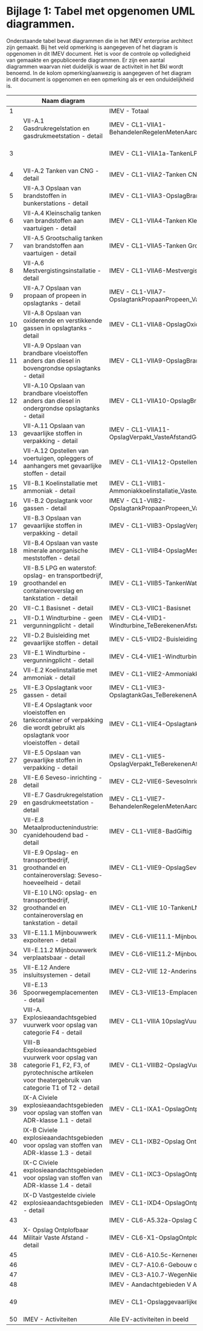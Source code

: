 Bijlage 1: Tabel met opgenomen UML diagrammen.
=========



Onderstaande tabel bevat diagrammen die in het IMEV enterprise architect zijn gemaakt. Bij het veld opmerking is aangegeven of het diagram is opgenomen in dit IMEV document. Het is voor de controle op volledigheid van gemaakte en gepubliceerde diagrammen. Er zijn een aantal diagrammen waarvan niet duidelijk is waar de activiteit in het Bkl wordt benoemd. In de kolom opmerking/aanwezig is aangegeven of het diagram in dit document is opgenomen en een opmerking als er een onduidelijkheid is.

<p>

| |	Naam diagram | naam oud|	Opmerking/aanwezig |
|-|--------------|------------|---------------------|
1| |	IMEV - Totaal |	 niet gebruikt |
2|VII-A.1 Gasdrukregelstation en gasdrukmeetstation - detail|	IMEV - CL1-VIIA1-BehandelenRegelenMetenAardgas_VasteAfstandGeenVergunningplicht	| ? |
3| |	IMEV - CL1-VIIA1a-TankenLPG | = Gasdrukregelstation en gasdrukmeerstation?|
4|VII-A.2 Tanken van CNG - detail |	IMEV - CL1-VIIA2-Tanken CNG	| ja |
5|VII-A.3 Opslaan van brandstoffen in bunkerstations - detail |	IMEV - CL1-VIIA3-OpslagBrandstofBunkerstation	| ja |
6|VII-A.4 Kleinschalig tanken van brandstoffen aan vaartuigen - detail |	IMEV - CL1-VIIA4-Tanken KleinschaligVaartuig | ja |
7|VII-A.5 Grootschalig tanken van brandstoffen aan vaartuigen - detail |	IMEV - CL1-VIIA5-Tanken GrootschaligVaartuig | ja |
8|VII-A.6 Mestvergistingsinstallatie - detail |	IMEV - CL1-VIIA6-Mestvergisting	| ja |
9|VII-A.7 Opslaan van propaan of propeen in opslagtanks - detail |	IMEV - CL1-VIIA7-OpslagtankPropaanPropeen_VasteAfstandGeenVergunningplicht | ja |
10|VII-A.8 Opslaan van oxiderende en verstikkende gassen in opslagtanks - detail |	IMEV - CL1-VIIA8-OpslagOxiderendVerstikkendGas | ja |
11|VII-A.9 Opslaan van brandbare vloeistoffen anders dan diesel in bovengrondse opslagtanks - detail | IMEV - CL1-VIIA9-OpslagBrandbareVloeistofGeenDieselBovengronds | ja |
12|VII-A.10 Opslaan van brandbare vloeistoffen anders dan diesel in ondergrondse opslagtanks - detail |	IMEV - CL1-VIIA10-OpslagBrandbareVloeistofGeenDieselOndergronds | ja |
13|VII-A.11 Opslaan van gevaarlijke stoffen in verpakking - detail |	IMEV - CL1-VIIA11-OpslagVerpakt_VasteAfstandGeenVergunningplicht | ja |
14|VII-A.12 Opstellen van voertuigen, opleggers of aanhangers met gevaarlijke stoffen - detail |	IMEV - CL1-VIIA12-Opstellen Voertuigen	| ja |
15|VII-B.1 Koelinstallatie met ammoniak - detail |	IMEV - CL1-VIIB1-Ammoniakkoelinstallatie_VasteAfstandVergunningplicht | ja |
16|VII-B.2 Opslagtank voor gassen - detail |	IMEV - CL1-VIIB2-OpslagtankPropaanPropeen_VasteAfstandVergunningplicht | ja |
17|VII-B.3 Opslaan van gevaarlijke stoffen in verpakking - detail |	IMEV - CL1-VIIB3-OpslagVerpakt_VasteAfstandVergunningplicht	| ja |
18|VII-B.4 Opslaan van vaste minerale anorganische meststoffen - detail |	IMEV - CL1-VIIB4-OpslagMeststof	| ja |
19|VII-B.5 LPG en waterstof: opslag- en transportbedrijf, groothandel en containeroverslag en tankstation - detail |	IMEV - CL1-VIIB5-TankenWaterstofVoertuigWerktuig | ja |
20|VII-C.1 Basisnet - detail |	IMEV - CL3-VIIC1-Basisnet | ja |
21|VII-D.1  Windturbine - geen vergunningplicht - detail |	IMEV - CL4-VIID1-Windturbine_TeBerekenenAfstandGeenVergunningplicht	| ja |
22|VII-D.2 Buisleiding met gevaarlijke stoffen - detail |	IMEV - CL5-VIID2-Buisleiding | ja |
23|VII-E.1 Windturbine - vergunningplicht - detail|	IMEV - CL4-VIIE1-Windturbine_TeBerekenenAfstandVergunningplicht	| ja | 
24|VII-E.2 Koelinstallatie met ammoniak - detail  |	IMEV - CL1-VIIE2-Ammoniakkoelinstallatie_TeBerekenenAfstand	| ja |
25|VII-E.3 Opslagtank voor gassen - detail |	IMEV - CL1-VIIE3-OpslagtankGas_TeBerekenenAfstandVergunningplicht | ja  |
26|VII-E.4 Opslagtank voor vloeistoffen en tankcontainer of verpakking die wordt gebruikt als opslagtank voor vloeistoffen - detail |	IMEV - CL1-VIIE4-OpslagtankVloeistof | ja |
27|VII-E.5 Opslaan van gevaarlijke stoffen in verpakking - detail |	IMEV - CL1-VIIE5-OpslagVerpakt_TeBerekenenAfstandVergunningplicht | ja |
28|VII-E.6 Seveso-inrichting - detail |	IMEV - CL2-VIIE6-Sevesolnrichting - detail | ja |
29|VII-E.7 Gasdrukregelstation en gasdrukmeetstation - detail |	IMEV - CL1-VIIE7-BehandelenRegelenMetenAardgasTeBerekenenAfstandVergunningplicht | gasdrukregelstation en gasdrukmeetstation? |
30|VII-E.8 Metaalproductenindustrie: cyanidehoudend bad - detail |	IMEV - CL1-VIIE8-BadGiftig | ja |
31|VII-E.9 Opslag- en transportbedrijf, groothandel en containeroverslag: Seveso-hoeveelheid - detail |	IMEV - CL1-VIIE9-OpslagSevesoHoeveelheidBuitenSevesolnrichting | ja/check = Opslag- en transportbedrijf, groothandel en containeroverslag: Seveso-hoeveelheid?|
32|VII-E.10 LNG: opslag- en transportbedrijf, groothandel en containeroverslag en tankstation - detail |	IMEV - CL1-VIIE 10-TankenLNGVoertuigWerktuig | ja |
33|VII-E.11.1 Mijnbouwwerk expoiteren - detail |	IMEV - CL6-VIIE11.1-MijnbouwwerkExploiteren | ja |
34|VII-E.11.2 Mijnbouwwerk verplaatsbaar - detail |	IMEV - CL6-VIIE11.2-MijnbouwwerkVerplaatsbaar | ja |
35|VII-E.12 Andere insluitsystemen - detail |	IMEV - CL2-VIIE 12-Anderinsluitsysteem | ja |
36|VII-E.13 Spoorwegemplacementen - detail |	IMEV - CL3-VIIE13-Emplacement | ja |
37|VIII-A. Explosieaandachtsgebied vuurwerk voor opslag van categorie F4 - detail |	IMEV - CL1-VIIIA 10pslagVuurwerkF4 | ja |
38|VIII-B Explosieaandachtsgebied vuurwerk voor opslag van categorie F1, F2, F3, of pyrotechnische artikelen voor theatergebruik van categorie T1 of T2 - detail |	IMEV - CL1-VIIIB2-OpslagVuurwerkF1F2F3T1T2 | ja|
39|IX-A Civiele explosieaandachtsgebieden voor opslag van stoffen van ADR-klasse 1.1 - detail|	IMEV - CL1-IXA1-OpslagOntplofbaarADR1.1Civiel | ja |
40|IX-B Civiele explosieaandachtsgebieden voor opslag van stoffen van ADR-klasse 1.3 - detail|	IMEV - CL1-IXB2-Opslag OntplofbaarADR1.3Civiel | ja |
41|IX-C Civiele explosieaandachtsgebieden voor opslag van stoffen van ADR-klasse 1.4 - detail|	IMEV - CL1-IXC3-OpslagOntplofbaarADR1.4Civiel | ja |
42|IX-D Vastgestelde civiele explosieaandachtsgebieden - detail|	IMEV - CL1-IXD4-OpslagOntplofbaarComplexen | ja |
43| |	IMEV - CL6-A5.32a-Opslag OntplofbaarMilitairTeBerekenenAfstand | ?  welke bijlage in Bkl|
44|X- Opslag Ontplofbaar Militair Vaste Afstand - detail |	IMEV - CL6-X1-OpslagOntplofbaarMilitair_VasteAfstand | ja |
45| |	IMEV - CL6-A10.5c-Kernenergielnrichting | ? welke bijlage in Bkl |
46| |	IMEV - CL7-A10.6-Gebouw of Locatie (KGL) | ? welke bijlage in Bkl |
47| |	IMEV - CL3-A10.7-WegenNietBasisnet | ? welke bijlage in Bkl |
48| |	IMEV - Aandachtgebieden	V Alle aandachtsgebieden | niet gebruikt |
49| |	IMEV - CL1-Opslaggevaarlijke stoffen met EVContour	| Alle BKL met opslag gevaarlijke stoffen/niet gebruikt |
50|	IMEV - Activiteiten	| Alle EV-activiteiten in beeld | niet gebruikt |  


</p>
